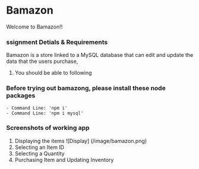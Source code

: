 # Bamazon 
Welcome to Bamazon!!

### ssignment Detials & Requirements

Bamazon is a store linked to a MySQL database that can edit and update the data that the users purchase,

1. You should be able to following

### Before trying out bamazong, please install these node packages

    - Command Line: 'npm i'
    - Command Line: 'npm i mysql'

### Screenshots of working app

1. Displaying the items
![Display] (/image/bamazon.png)
2. Selecting an Item ID
3. Selecting a Quantity
4. Purchasing Item and Updating Inventory
